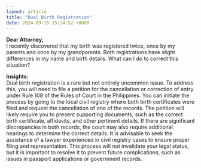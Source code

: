 ```yaml
---
layout: article
title: "Dual Birth Registration"
date: 2024-09-16 15:24:52 +0800
---
```


<p><strong>Dear Attorney,</strong><br>I recently discovered that my birth was registered twice, once by my parents and once by my grandparents. Both registrations have slight differences in my name and birth details. What can I do to correct this situation?</p><p><strong>Insights:</strong><br>Dual birth registration is a rare but not entirely uncommon issue. To address this, you will need to file a petition for the cancellation or correction of entry under Rule 108 of the Rules of Court in the Philippines. You can initiate the process by going to the local civil registry where both birth certificates were filed and request the cancellation of one of the records. The petition will likely require you to present supporting documents, such as the correct birth certificate, affidavits, and other pertinent details. If there are significant discrepancies in both records, the court may also require additional hearings to determine the correct details. It is advisable to seek the assistance of a lawyer experienced in civil registry cases to ensure proper filing and representation. This process will not invalidate your legal status, but it is important to resolve it to prevent future complications, such as issues in passport applications or government records.</p>